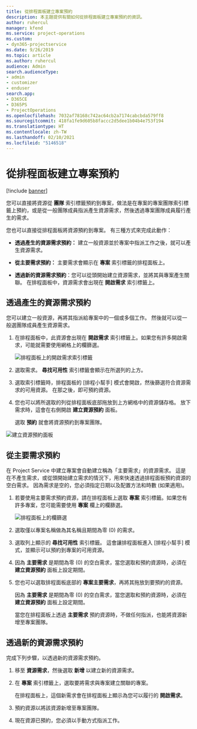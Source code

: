 ```yaml
---
title: 從排程面板建立專案預約
description: 本主題提供有關如何從排程面板建立專案預約的資訊。
author: ruhercul
manager: kfend
ms.service: project-operations
ms.custom:
- dyn365-projectservice
ms.date: 9/26/2019
ms.topic: article
ms.author: ruhercul
audience: Admin
search.audienceType:
- admin
- customizer
- enduser
search.app:
- D365CE
- D365PS
- ProjectOperations
ms.openlocfilehash: 7032af78168c742ac64cb2a7174cabcbda579ff8
ms.sourcegitcommit: 418fa1fe9d605b8faccc2d5dee1b04b4e753f194
ms.translationtype: HT
ms.contentlocale: zh-TW
ms.lasthandoff: 02/10/2021
ms.locfileid: "5146518"
---
```

# <a name="create-a-project-booking-from-the-schedule-board"></a>從排程面板建立專案預約

[!include [banner](../includes/psa-now-project-operations.md)]

您可以直接將資源從 **團隊** 索引標籤預約到專案，做法是在專案的專案團隊索引標籤上預約，或是從一般團隊成員指派產生資源需求，然後透過專案團隊成員履行產生的需求。

您也可以直接從排程面板將資源預約到專案。 有三種方式來完成此動作：

- **透過產生的資源需求預約：** 建立一般資源並於專案中指派工作之後，就可以產生資源需求。

- **從主要需求預約：** 主要需求會顯示在 **專案** 索引標籤的排程面板上。 

- **透過新的資源需求預約**：您可以從頭開始建立資源需求，並將其與專案產生關聯。 在排程面板中，資源需求會出現在 **開啟需求** 索引標籤上。

## <a name="book-from-a-generated-resource-requirement"></a>透過產生的資源需求預約

您可以建立一般資源，再將其指派給專案中的一個或多個工作。 然後就可以從一般選團隊成員產生資源需求。 

1.  在排程面板中，此資源會出現在 **開啟需求** 索引標籤上。如果您有許多開啟需求，可能就需要使用網格上的欄篩選。 

    ![排程面板上的開啟需求索引標籤](media/FAQ-Project-Booking-Schedule-Board-1.png "預約及指派表格的螢幕擷取畫面")

2. 選取需求。 **尋找可用性** 索引標籤會顯示在所選列的上方。
 
3. 選取索引標籤時，排程面板的 [排程小幫手] 模式會開啟，然後篩選符合資源需求的可用資源。 在那之後，即可預約資源。

4. 您也可以將所選取的列從排程面板底部拖放到上方網格中的資源儲存格。 放下需求時，這會在右側開啟 **建立資源預約** 面板。

    選取 **預約** 就會將資源預約到專案團隊。

![建立資源預約面板](media/FAQ-Project-Booking-Schedule-Board-6.png "")
 

## <a name="book-from-the-primary-requirement"></a>從主要需求預約

在 Project Service 中建立專案會自動建立稱為「主要需求」的資源需求。 這是在不產生需求，或從頭開始建立需求的情況下，用來快速透過排程面板預約資源的空白需求。 因為需求是空的，您必須指定日期以及配置方法和時數 (如果適用)。 

1. 若要使用主要需求預約資源，請在排程面板上選取 **專案** 索引標籤。如果您有許多專案，您可能需要使用 **專案** 欄上的欄篩選。

   ![排程面板上的欄篩選](media/FAQ-Project-Booking-Schedule-Board-2.png "預約及指派表格的螢幕擷取畫面")

2. 選取僅以專案名稱做為其名稱且期間為零 (0) 的需求。

3. 選取列上顯示的 **尋找可用性** 索引標籤。 這會讓排程面板進入 [排程小幫手] 模式，並顯示可以預約到專案的可用資源。

4. 因為 **主要需求** 是期間為零 (0) 的空白需求，當您選取和預約資源時，必須在 **建立資源預約** 面板上設定期間。

5. 您也可以選取排程面板底部的 **專案主要需求**，再將其拖放到要預約的資源。
 
    因為 **主要需求** 是期間為零 (0) 的空白需求，當您選取和預約資源時，必須在 **建立資源預約** 面板上設定期間。
 
    當您在排程面板上透過 **主要需求** 預約資源時，不做任何指派，也能將資源新增至專案團隊。
 
## <a name="book-from-a-new-resource-requirement"></a>透過新的資源需求預約
完成下列步驟，以透過新的資源需求預約。 

1. 移至 **資源需求**，然後選取 **新增** 以建立新的資源需求。

2. 在 **專案** 索引標籤上，選取要將需求與專案建立關聯的專案。
 
    在排程面板上，這個新需求會在排程面板上顯示為您可以履行的 **開啟需求**。

3. 預約資源以將該資源新增至專案團隊。

4. 現在資源已預約，您必須以手動方式指派工作。

